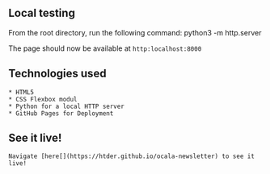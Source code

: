 ## Local testing

   From the root directory, run the following command:
        python3 -m http.server

   The page should now be available at `http:localhost:8000`


## Technologies used

    * HTML5
    * CSS Flexbox modul
    * Python for a local HTTP server
    * GitHub Pages for Deployment

## See it live!

    Navigate [here[](https://htder.github.io/ocala-newsletter) to see it live!
